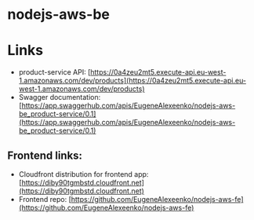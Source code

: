 # nodejs-aws-be

# Links
 - product-service API: [https://0a4zeu2mt5.execute-api.eu-west-1.amazonaws.com/dev/products](https://0a4zeu2mt5.execute-api.eu-west-1.amazonaws.com/dev/products)
 - Swagger documentation: [https://app.swaggerhub.com/apis/EugeneAlexeenko/nodejs-aws-be_product-service/0.1](https://app.swaggerhub.com/apis/EugeneAlexeenko/nodejs-aws-be_product-service/0.1) 

## Frontend links:
- Cloudfront distribution for frontend app: [https://diby90tgmbstd.cloudfront.net](https://diby90tgmbstd.cloudfront.net)
- Frontend repo: [https://github.com/EugeneAlexeenko/nodejs-aws-fe](https://github.com/EugeneAlexeenko/nodejs-aws-fe) 
        
